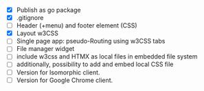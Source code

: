 - [x] Publish as go package
- [x] .gitignore
- [ ] Header (+menu) and footer element (CSS)
- [x] Layout w3CSS
- [ ] Single page app: pseudo-Routing using w3CSS tabs
- [ ] File manager widget
- [ ] include w3css and HTMX as local files in embedded file system
- [ ] additionally, possibility to add and embed local CSS file
- [ ] Version for Isomorphic client.
- [ ] Version for Google Chrome client.
